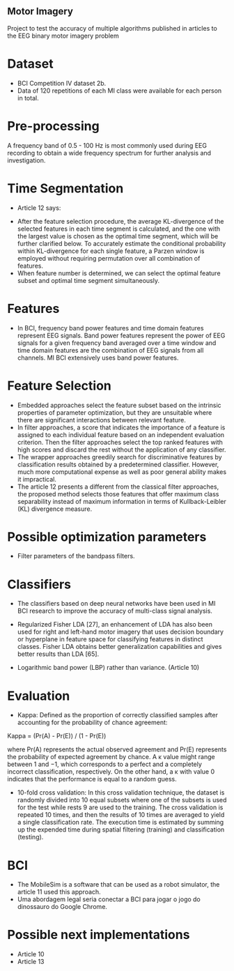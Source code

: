 ## Motor Imagery
Project to test the accuracy of multiple algorithms published in articles to the EEG binary motor imagery problem

# Dataset
- BCI Competition IV dataset 2b.
- Data of 120 repetitions of each MI class were available for each person in total.

# Pre-processing
A frequency band of 0.5 - 100 Hz is most commonly used during EEG
recording to obtain a wide frequency spectrum for further
analysis and investigation.

# Time Segmentation
- Article 12 says:
* After the feature selection procedure, the average KL-divergence of 
the selected features in each time segment is calculated, and the one 
with the largest value is chosen as the optimal time segment, which will be 
further clarified below. 
To accurately estimate the conditional probability within KL-divergence 
for each single feature, a Parzen window is employed without requiring 
permutation over all combination of features.
* When feature number is determined, we can select the
optimal feature subset and optimal time segment simultaneously.

# Features
- In BCI, frequency band power features and time domain features represent EEG signals. Band power features represent the power of EEG signals
for a given frequency band averaged over a time window and time
domain features are the combination of EEG signals from all channels. MI
BCI extensively uses band power features.

# Feature Selection
- Embedded approaches select the feature subset based on the intrinsic
properties of parameter optimization, but they are unsuitable where 
there are significant interactions between relevant feature.
- In filter approaches, a score that indicates the
importance of a feature is assigned to each individual feature based on an
independent evaluation criterion. Then the filter approaches select the
top ranked features with high scores and discard the rest without the
application of any classifier.
- The wrapper approaches greedily search for discriminative features by classification 
results obtained by a predetermined classifier. However, much more computational expense
as well as poor general ability makes it impractical.
- The article 12 presents a different from the classical filter approaches, 
the proposed method selects those features that offer maximum class separability 
instead of maximum information in terms of Kullback-Leibler (KL) divergence measure.

# Possible optimization parameters
- Filter parameters of the bandpass filters.

# Classifiers
- The classifiers based on deep neural networks have been used in MI BCI
research to improve the accuracy of multi-class signal analysis.

- Regularized Fisher LDA [27], an enhancement of LDA has also been used for right and left-hand
motor imagery that uses decision boundary or hyperplane in feature
space for classifying features in distinct classes. Fisher LDA obtains better
generalization capabilities and gives better results than LDA [65].

- Logarithmic band power (LBP) rather than variance. (Article 10)

# Evaluation
- Kappa:
Defined as the proportion of correctly classified samples after accounting for the probability of chance agreement:

Kappa = (Pr(A) - Pr(E)) / (1 - Pr(E))

where Pr(A) represents the actual observed agreement and Pr(E) represents the probability of expected
agreement by chance.
A κ value might range between 1 and −1, which corresponds to a perfect and a completely incorrect
classification, respectively. On the other hand, a κ with value 0 indicates that the performance is equal to a
random guess.

- 10-fold cross validation:
In this cross validation technique, the dataset
is randomly divided into 10 equal subsets where one of
the subsets is used for the test while rests 9 are used to
the training. The cross validation is repeated 10 times,
and then the results of 10 times are averaged to yield
a single classification rate. The execution time is estimated 
by summing up the expended time during spatial
filtering (training) and classification (testing).

# BCI
- The MobileSim is a software that can be used as a robot simulator, the article 11 used this approach.
- Uma abordagem legal seria conectar a BCI para jogar o jogo do dinossauro do Google Chrome.

# Possible next implementations
- Article 10
- Article 13